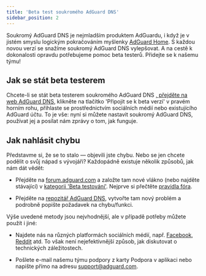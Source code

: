 ```yaml
---
title: 'Beta test soukromého AdGuard DNS'
sidebar_position: 2
---
```


Soukromý AdGuard DNS je nejmladším produktem AdGuardu, i když je v jistém smyslu logickým pokračováním myšlenky [AdGuard Home](https://kb.adguard.com/en/home/overview). S každou novou verzí se snažíme soukromý AdGuard DNS vylepšovat. A na cestě k dokonalosti opravdu potřebujeme pomoc beta testerů. Přidejte se k našemu týmu!

## Jak se stát beta testerem

Chcete-li se stát beta testerem soukromého AdGuard DNS [, přejděte na web AdGuard DNS](https://adguard-dns.io/en/welcome.html), klikněte na tlačítko 'Připojit se k beta verzi' v pravém horním rohu, přihlaste se prostřednictvím sociálních médií nebo existujícího AdGuard účtu. To je vše: nyní si můžete nastavit soukromý AdGuard DNS, používat jej a posílat nám zprávy o tom, jak funguje.

## Jak nahlásit chybu

Představme si, že se to stalo — objevili jste chybu. Nebo se jen chcete podělit o svůj nápad s vývojáři? Každopádně existuje několik způsobů, jak nám dát vědět:

* Přejděte na [forum.adguard.com](https://forum.adguard.com) a založte tam nové vlákno (nebo najděte stávající) v [kategorii 'Beta testování'](https://forum.adguard.com/index.php?categories/48/). Nejprve si přečtěte [pravidla fóra](https://forum.adguard.com/index.php?threads/14859/).

* Přejděte na [repozitář AdGuard DNS](https://github.com/AdguardTeam/AdGuardDNS), vytvořte tam nový problém a podrobně popište požadavek na chybu/funkci.

Výše uvedené metody jsou nejvhodnější, ale v případě potřeby můžete použít i jiné:

* Najdete nás na různých platformách sociálních médií, např. [Facebook](https://www.facebook.com/AdguardEn/), [Reddit](https://www.reddit.com/r/Adguard/) atd. To však není nejefektivnější způsob, jak diskutovat o technických záležitostech.

* Pošlete e-mail našemu týmu podpory z karty Podpora v aplikaci nebo napište přímo na adresu [support@adguard.com](mailto:support@adguard.com).

